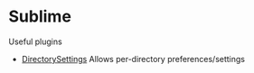 # Sublime #

Useful plugins

- [DirectorySettings](https://github.com/davepeck/DirectorySettings) Allows per-directory preferences/settings